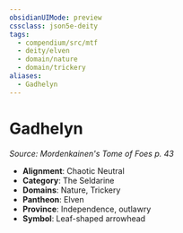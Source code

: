 ```yaml
---
obsidianUIMode: preview
cssclass: json5e-deity
tags:
  - compendium/src/mtf
  - deity/elven
  - domain/nature
  - domain/trickery
aliases:
  - Gadhelyn
---
```

# Gadhelyn
*Source: Mordenkainen's Tome of Foes p. 43* 

- **Alignment**: Chaotic Neutral
- **Category**: The Seldarine
- **Domains**: Nature, Trickery
- **Pantheon**: Elven
- **Province**: Independence, outlawry
- **Symbol**: Leaf-shaped arrowhead